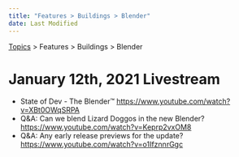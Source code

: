 ```yaml
---
title: "Features > Buildings > Blender"
date: Last Modified
---
```

[Topics](../../../topics.md) > Features > Buildings > Blender

# January 12th, 2021 Livestream
* State of Dev - The Blender™ https://www.youtube.com/watch?v=XBt0OWqSRPA
* Q&A: Can we blend Lizard Doggos in the new Blender? https://www.youtube.com/watch?v=Keprp2vxOM8
* Q&A: Any early release previews for the update? https://www.youtube.com/watch?v=o1IfznnrGgc
